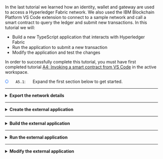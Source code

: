 In the last tutorial we learned how an identity, wallet and gateway are used to access a Hyperledger Fabric network. We also used the IBM Blockchain Platform VS Code extension to connect to a sample network and call a smart contract to query the ledger and submit new transactions. In this tutorial we will:

* Build a new TypeScript application that interacts with Hyperledger Fabric
* Run the application to submit a new transaction
* Modify the application and test the changes

In order to successfully complete this tutorial, you must have first completed tutorial <a href='./a4.md'>A4: Invoking a smart contract from VS Code</a> in the active workspace.

<img src="./images/bullet.png" alt="[]"></img> &nbsp;&nbsp;&nbsp;&nbsp; `A5.1`: &nbsp;&nbsp;&nbsp;&nbsp;
Expand the first section below to get started.

---
<details>
<summary><b>Export the network details</b></summary>


As we have seen, to interact with a Hyperledger Fabric network it is necessary to have:
* a connection profile
* a wallet containing one or more identities

Our sample application will use the same identity and connection profile used by VS Code to interact with the sample network.

We will start by exporting a *connection profile*.

<img src="./images/bullet.png" alt="[]"></img> &nbsp;&nbsp;&nbsp;&nbsp; `A5.2`: &nbsp;&nbsp;&nbsp;&nbsp;
With the gateway connected, move the mouse over the Fabric Gateways view, click the ellipsis that appears and select "Export Connection Profile".

<img src="./images/a5.2.png" alt="Export connection profile"></img>

<img src="./images/bullet.png" alt="[]"></img> &nbsp;&nbsp;&nbsp;&nbsp; `A5.3`: &nbsp;&nbsp;&nbsp;&nbsp;
Create a new folder called 'demo-application' as a peer of the demo-contract project we created earlier. Give the connection profile a convenient name ('connection.json') and export it into the new folder.

<img src="./images/a5.3.png" alt="New application"></img>

We will now export our wallet.

<img src="./images/bullet.png" alt="[]"></img> &nbsp;&nbsp;&nbsp;&nbsp; `A5.4`: &nbsp;&nbsp;&nbsp;&nbsp;
In the Fabric Wallets view, expand '1 Org Local Fabric', right click 'Org1' and select 'Export Wallet'.

Take care not to click on the Orderer organization's wallet by mistake.

<img src="./images/a5.4.png" alt="Export Wallet" width='300'></img>

<img src="./images/bullet.png" alt="[]"></img> &nbsp;&nbsp;&nbsp;&nbsp; `A5.5`: &nbsp;&nbsp;&nbsp;&nbsp;
Navigate into the 'demo-application' folder, change the name to 'Org1Wallet' and click Export to save the wallet.

<img src="./images/a5.5.png" alt="Export Wallet file dialog"></img>

<img src="./images/bullet.png" alt="[]"></img> &nbsp;&nbsp;&nbsp;&nbsp; `A5.6`: &nbsp;&nbsp;&nbsp;&nbsp;
Expand the next section of the tutorial to continue.

</details>


---

<details>
<summary><b>Create the external application</b></summary>

Let's start by adding the demo-application folder to the VS Code workspace.

<img src="./images/bullet.png" alt="[]"></img> &nbsp;&nbsp;&nbsp;&nbsp; `A5.7`: &nbsp;&nbsp;&nbsp;&nbsp;
From the VS Code menu bar click "File" -> "Add Folder to Workspace..."

<img src="./images/a5.7.png" alt="Add Folder to Workspace"></img>

<img src="./images/bullet.png" alt="[]"></img> &nbsp;&nbsp;&nbsp;&nbsp; `A5.8`: &nbsp;&nbsp;&nbsp;&nbsp;
Highlight the 'demo-application' folder and click 'Add'.

<img src="./images/a5.8.1.png" alt="demo-application folder"></img>

After adding the folder to the workspace, VS Code will show the Explorer side bar, with the new 'demo-application' folder underneath 'demo-contract'.

The demo-application folder should contain a subfolder called 'Org1Wallet' (the wallet) and a connection profile called 'connection.json'.

<img src="./images/a5.8.2.png" alt="Explorer side bar"></img>

In order to build a working Typescript application we will now create three files in addition to the wallet and connection profile:
* **create.ts**: The TypeScript application containing the logic required to connect to the Hyperledger Fabric sample network and submit a new transaction.
* **tsconfig.json**: TypeScript compiler options, including source and destination locations
* **package.json**: Application metadata, including the Hyperledger Fabric client SDK dependencies, and commands to build and test the application.

We will start by creating *create.ts* inside a *src* folder.


<img src="./images/bullet.png" alt="[]"></img> &nbsp;&nbsp;&nbsp;&nbsp; `A5.9`: &nbsp;&nbsp;&nbsp;&nbsp;
Right-click 'demo-application' and select 'New Folder'.

<img src="./images/a5.9.png" alt="Add src folder"></img>

<img src="./images/bullet.png" alt="[]"></img> &nbsp;&nbsp;&nbsp;&nbsp; `A5.10`: &nbsp;&nbsp;&nbsp;&nbsp;
Name the folder 'src'.

<img src="./images/a5.10.png" alt="Name src"></img>

<img src="./images/bullet.png" alt="[]"></img> &nbsp;&nbsp;&nbsp;&nbsp; `A5.11`: &nbsp;&nbsp;&nbsp;&nbsp;
Right-click 'src' and select 'New File'.

<img src="./images/a5.11.png" alt="Add create.ts file"></img>

<img src="./images/bullet.png" alt="[]"></img> &nbsp;&nbsp;&nbsp;&nbsp; `A5.12`: &nbsp;&nbsp;&nbsp;&nbsp;
Name the file '**create.ts**'.

<img src="./images/a5.12.png" alt="Name create.ts"></img>

<img src="./images/bullet.png" alt="[]"></img> &nbsp;&nbsp;&nbsp;&nbsp; `A5.13`: &nbsp;&nbsp;&nbsp;&nbsp;
In the editor view for the new create.ts file, copy and paste the following text. (The contents are also <a href="./resources/create.ts">available here</a>).

```typescript
import { Gateway, Wallets } from 'fabric-network';
import * as path from 'path';
import * as fs from 'fs';

async function main() {
  try {

    // Create a new file system based wallet for managing identities.
    const walletPath = path.join(process.cwd(), 'Org1Wallet');
    const wallet = await Wallets.newFileSystemWallet(walletPath);
    console.log(`Wallet path: ${walletPath}`);

    // Create a new gateway for connecting to our peer node.
    const gateway = new Gateway();
    const connectionProfilePath = path.resolve(__dirname, '..', 'connection.json');
    const connectionProfile = JSON.parse(fs.readFileSync(connectionProfilePath, 'utf8')); // eslint-disable-line @typescript-eslint/no-unsafe-assignment
    const connectionOptions = { wallet, identity: 'Org1 Admin', discovery: { enabled: true, asLocalhost: true } };
    await gateway.connect(connectionProfile, connectionOptions);

    // Get the network (channel) our contract is deployed to.
    const network = await gateway.getNetwork('mychannel');

    // Get the contract from the network.
    const contract = network.getContract('demo-contract');

    // Submit the specified transaction.
    await contract.submitTransaction('createMyAsset', '002', 'Night Watch');
    console.log('Transaction has been submitted');

    // Disconnect from the gateway.
    gateway.disconnect();

  } catch (error) {
    console.error('Failed to submit transaction:',error);
    process.exit(1);
  }
}
void main();
```

<!-- If the above file is updated, please remember to also update the copy in the resources folder. -->

Your file should be 38 lines long. We will look through what the application is doing later on in this tutorial.

<img src="./images/bullet.png" alt="[]"></img> &nbsp;&nbsp;&nbsp;&nbsp; `A5.14`: &nbsp;&nbsp;&nbsp;&nbsp;
Save the file ('File' -> 'Save').

Saving the file will change the tab for the editor to show a cross; a solid circle here means that you have unsaved changes:

<img src="./images/a5.14.1.png" alt="saved vs. unsaved file"></img>

When you save, you will see various errors reported by VS Code. This is because we have not yet configured the set of external dependencies. 

<img src="./images/a5.14.2.png" alt="Compilation errors"></img>

We will next create the *tsconfig.json* file.

<img src="./images/bullet.png" alt="[]"></img> &nbsp;&nbsp;&nbsp;&nbsp; `A5.15`: &nbsp;&nbsp;&nbsp;&nbsp;
Right-click 'demo-application' (NOT 'src') and select 'New File'.

<img src="./images/a5.15.png" alt="Add tsconfig.json file"></img>

<img src="./images/bullet.png" alt="[]"></img> &nbsp;&nbsp;&nbsp;&nbsp; `A5.16`: &nbsp;&nbsp;&nbsp;&nbsp;
Name the file '**tsconfig.json**'.

<img src="./images/a5.16.png" alt="Name tsconfig.json"></img>

<img src="./images/bullet.png" alt="[]"></img> &nbsp;&nbsp;&nbsp;&nbsp; `A5.17`: &nbsp;&nbsp;&nbsp;&nbsp;
In the editor view for the new tsconfig.json file, copy and paste the following text. (The contents are also <a href="./resources/tsconfig.json">available here</a>).

```json
{
  "compilerOptions": {
    "target": "ES2017",
    "module": "commonjs",
    "allowJs": true,
    "sourceMap": true,
    "outDir": "./dist/",
    "strict": true,
    "noImplicitAny": true,
    "strictNullChecks": true,
    "strictFunctionTypes": true,
    "strictBindCallApply": true,
    "strictPropertyInitialization": true,
    "noImplicitThis": true,
    "alwaysStrict": true,
    "esModuleInterop": true,
    "forceConsistentCasingInFileNames": true
  },
  "include": [
    "./src/**/*"
  ],
  "exclude": [
    "node_modules"
  ]
}
```

<!-- If the above file is updated, please remember to also update the copy in the resources folder. -->

Your file should be 25 lines long.

Importantly, the tsconfig.json file specifies the source and output folders ('src' and 'dist' respectively), and enables compiler options for strict syntax checking of our Typescript.


<img src="./images/bullet.png" alt="[]"></img> &nbsp;&nbsp;&nbsp;&nbsp; `A5.18`: &nbsp;&nbsp;&nbsp;&nbsp;
Save the file ('File' -> 'Save').

Finally, we will create the *package.json* file.

<img src="./images/bullet.png" alt="[]"></img> &nbsp;&nbsp;&nbsp;&nbsp; `A5.19`: &nbsp;&nbsp;&nbsp;&nbsp;
Right-click 'demo-application' (NOT 'src') and select 'New File'.

<img src="./images/a5.19.png" alt="Add package.json file"></img>

<img src="./images/bullet.png" alt="[]"></img> &nbsp;&nbsp;&nbsp;&nbsp; `A5.20`: &nbsp;&nbsp;&nbsp;&nbsp;
Name the file '**package.json**'.

<img src="./images/a5.20.png" alt="Name package.json"></img>

<img src="./images/bullet.png" alt="[]"></img> &nbsp;&nbsp;&nbsp;&nbsp; `A5.21`: &nbsp;&nbsp;&nbsp;&nbsp;
In the editor view for the new package.json file, copy and paste the following text. (The contents are also <a href="./resources/package.json">available here</a>).

```json
{
  "name": "demo-application",
  "version": "1.0.0",
  "description": "Demo Application implemented in TypeScript",
  "main": "dist/index.js",
  "typings": "dist/index.d.ts",
  "engines": {
    "node": ">=8",
    "npm": ">=5"
  },
  "scripts": {
    "lint": "tslint -c tslint.json 'src/**/*.ts'",
    "pretest": "npm run lint",
    "test": "nyc mocha -r ts-node/register src/**/*.spec.ts",
    "resolve": "npx npm-force-resolutions",
    "build": "tsc",
    "build:watch": "tsc -w",
    "prepublishOnly": "npm run build",
    "start": "node ./dist/create.js",
    "create": "node ./dist/create.js",
    "query": "node ./dist/query.js",
    "listener": "node ./dist/listener.js"
  },
  "engineStrict": true,
  "author": "Hyperledger",
  "license": "Apache-2.0",
  "dependencies": {
    "fabric-network": "~2.1.0"
  },
  "devDependencies": {
    "@types/chai": "^4.2.0",
    "@types/mocha": "^5.2.7",
    "@types/node": "^10.12.10",
    "@types/sinon": "^7.0.13",
    "@types/sinon-chai": "^3.2.3",
    "chai": "^4.2.0",
    "chai-as-promised": "^7.1.1",
    "jsrsasign": "^8.0.13",
    "minimist": "^1.2.5",
    "mocha": "^6.2.0",
    "nyc": "^14.1.1",
    "sinon": "^7.4.1",
    "sinon-chai": "^3.3.0",
    "ts-node": "^8.3.0",
    "tslint": "^5.19.0",
    "typescript": "^3.6.2"
  },
  "nyc": {
    "extension": [
      ".ts",
      ".tsx"
    ],
    "exclude": [
      "coverage/**",
      "dist/**"
    ],
    "reporter": [
      "text-summary",
      "html"
    ],
    "all": true,
    "check-coverage": true,
    "statements": 100,
    "branches": 100,
    "functions": 100,
    "lines": 100
  },
  "resolutions": {
    "minimist": "^1.2.5",
    "mkdirp": "^1.0.4",
    "jsrsasign": "^8.0.13"
  }
}
```

<!-- If the above file is updated, please remember to also update the copy in the resources folder. -->

Your file should be 73 lines long. It describes the module dependencies of our application, including any required versions. It also configures a few scripts that we will run during the course of these tutorials.

<img src="./images/bullet.png" alt="[]"></img> &nbsp;&nbsp;&nbsp;&nbsp; `A5.22`: &nbsp;&nbsp;&nbsp;&nbsp;
Save the file ('File' -> 'Save').

At this stage, your application structure should contain a wallet folder ('Org1Wallet'), a source folder ('src') which contains a single file ('create.ts'), a connection profile ('connection.json'), package.json and tsconfig.json. If this is not the case, check the instructions and move and edit files as necessary.

<img src="./images/a5.22.png" alt="demo-application folder structure"></img>

In the next section we will build the application.

<img src="./images/bullet.png" alt="[]"></img> &nbsp;&nbsp;&nbsp;&nbsp; `A5.23`: &nbsp;&nbsp;&nbsp;&nbsp;
Expand the next section to continue.

</details>

---

<details>
<summary><b>Build the external application</b></summary>

Even though we've specified our application's dependencies inside package.json, we haven't yet loaded the required modules into our workspace and so errors remain. The next step is to install these modules so that the errors disappear and allow our application to be built and run.

<img src="./images/bullet.png" alt="[]"></img> &nbsp;&nbsp;&nbsp;&nbsp; `A5.24`: &nbsp;&nbsp;&nbsp;&nbsp;
Right-click 'demo-application' and select 'Open in Terminal'.

<img src="./images/a5.24.1.png" alt="Open in Terminal"></img>

This will bring to focus a terminal prompt inside VS Code.

<img src="./images/a5.24.2.png" alt="VS Code Terminal"></img>

<img src="./images/bullet.png" alt="[]"></img> &nbsp;&nbsp;&nbsp;&nbsp; `A5.25`: &nbsp;&nbsp;&nbsp;&nbsp;
In the terminal window type ``npm install`` and press Enter.

<img src="./images/a5.25.1.png" alt="npm install running"></img>

This will download the module dependencies into our project folder and may take a minute or so to complete. When it has finished, the prompt will return.

<img src="./images/a5.25.2.png" alt="npm install finished"></img>

The errors that were previously reported will now all vanish, and the demo-application folder will now contain a new 'node_modules' folder that contains the imported dependencies.

<img src="./images/a5.25.3.png" alt="No editor errors"></img>

   > <br>
   > <b>Resolving vulnerabilities</b>
   > <br>
   > Depending on the versions of your installed components, you might see software vulnerabilities reported in the terminal after installation and it is good practice to fix these. We recommend running the `npm run resolve` command in the same terminal window. This runs the `resolve` script described in our package.json.
   > <br>&nbsp;
   > <img src="./images/a5.25.4.png" alt="npm run resolve">
   > <br>&nbsp;

With our dependencies resolved we can now build our application.

<img src="./images/bullet.png" alt="[]"></img> &nbsp;&nbsp;&nbsp;&nbsp; `A5.26`: &nbsp;&nbsp;&nbsp;&nbsp;
In the main VS Code menu, click 'Terminal' -> 'Run Build Task...'.

<img src="./images/a5.26.png" alt="Run Build Task"></img>

<img src="./images/bullet.png" alt="[]"></img> &nbsp;&nbsp;&nbsp;&nbsp; `A5.27`: &nbsp;&nbsp;&nbsp;&nbsp;
In the command palette, find and click 'tsc: watch - tsconfig.json demo-application'.

Take care to select the correct option as there will be similar looking alternatives (build options for our smart contract project, for example). You might need to scroll the list to find the correct task.

<img src="./images/a5.27.1-a9.25.1.png" alt="tsc watch"></img>

After a few seconds, the application will have been built and the compiler will enter *'watch'* mode, which means that any changes to the source will cause an automatic recompilation. Using watch mode is useful as it means you do not have to force a rebuild each time you make a change.

<img src="./images/a5.27.2-a9.25.2.png" alt="Successful build and watch"></img>

You will also see a new 'dist' folder underneath the demo-application project. This contains the built version of the application, which is what we will run in the next section.

<img src="./images/a5.27.3.png" alt="New 'dist' folder"></img>

<img src="./images/bullet.png" alt="[]"></img> &nbsp;&nbsp;&nbsp;&nbsp; `A5.28`: &nbsp;&nbsp;&nbsp;&nbsp;
Expand the next section to continue.

</details>

---

<details>
<summary><b>Run the external application</b></summary>

We can run our application wherever we choose - it is just a standard Node.js application. However, VS Code additionally provides an integrated terminal facility whereby different tasks can be run in different terminals. We'll use that now to make all our outputs easily accessible within VS Code.

<img src="./images/bullet.png" alt="[]"></img> &nbsp;&nbsp;&nbsp;&nbsp; `A5.29`: &nbsp;&nbsp;&nbsp;&nbsp;
In the main VS Code menu, click 'Terminal' -> 'Run Task...'.

<img src="./images/a5.29.png" alt="Run Task"></img>

<img src="./images/bullet.png" alt="[]"></img> &nbsp;&nbsp;&nbsp;&nbsp; `A5.30`: &nbsp;&nbsp;&nbsp;&nbsp;
Find and select the task 'npm: start demo-application'.

Again, take care to select the correct task as there might be alternatives that look very similar. You might need to scroll the list to find the correct task. You may also need to click *Show All Tasks*.

<img src="./images/a5.30.png" alt="npm start"></img>

VS Code will offer to automatically scan the task output for us, but we will not do that here.

<img src="./images/bullet.png" alt="[]"></img> &nbsp;&nbsp;&nbsp;&nbsp; `A5.31`: &nbsp;&nbsp;&nbsp;&nbsp;
Click 'Continue without scanning the task output'.

<img src="./images/a5.31.1-a9.27.1.png" alt="option to not scan the task output"></img>


The task will now run. What it will do is run the *start* script that is defined in demo-application's package.json, which is the command `node ./dist/create.js`. You could run the same node command in any appropriately configured environment and achieve the same output.

(Note that the *start* script is identical to *create*; while convention is to name our default script *start*, having *create* also allows us to be more explicit about the application we are running.)


<img src="./images/a5.31.2.png" alt="npm start command in package.json"></img>

The task will be run inside a VS Code terminal and, after a brief pause, you will see it complete successfully.

<img src="./images/a5.31.3.png" alt="command output"></img>

> <br>
    > <b>Running the command a second time?</b>
    > <br> If you run the command again you will see errors like 'The my asset 002 already exists' and 'Endorsement has failed'.
    > <br>
    > If you review the implementation of the <i>createMyAsset</i> transaction, you'll see that this is intentional. You can quickly fix this by submitting the appropriate <i>deleteMyAsset</i> transaction in the Fabric Gateways view.
> <br>&nbsp;


<img src="./images/bullet.png" alt="[]"></img> &nbsp;&nbsp;&nbsp;&nbsp; `A5.32`: &nbsp;&nbsp;&nbsp;&nbsp;
Press any key in the terminal window to free it up for other tasks.

The Terminal window will switch back to what was there previously.

<br><h3 align='left'>Reviewing the application</h3>

At this stage it is worthwhile reviewing what the application actually did.

<img src="./images/bullet.png" alt="[]"></img> &nbsp;&nbsp;&nbsp;&nbsp; `A5.33`: &nbsp;&nbsp;&nbsp;&nbsp;
Click on the 'create.ts' tab in the VS Code editor (or load it from the Explorer view).

<img src="./images/a5.33.png" alt="create.ts"></img>

You can see the sequence of steps in the source file. The key elements are:
1. The wallet location on the local file system is specified using `newFileSystemWallet()`
2. A gateway is connected to using `gateway.connect()`. The gateway uses a set of connection options that control how it interacts with the network channels accessed via the connection profile. A gateway has a fixed set of options which include the identity, and whether or not it uses service discovery for example.
3. The gateway provides access to a set of network channels using `gateway.getNetwork()`.
4. The network channel provides access to a set of smart contracts using `network.getContract()`.
5. A new transaction is submitted using `contract.submitTransaction()`.
6. Control is returned to the application only when consensus is complete and the distributed ledger has been updated. 

We will now make a small change to the external application to call a different transaction.

<img src="./images/bullet.png" alt="[]"></img> &nbsp;&nbsp;&nbsp;&nbsp; `A5.34`: &nbsp;&nbsp;&nbsp;&nbsp;
Expand the next section of the tutorial to continue.

</details>

---

<details>
<summary><b>Modify the external application</b></summary>

Although submitting a transaction is the most important blockchain application operation, querying the ledger is the most common.

We're now going to query the ledger to verify that the createMyAsset transaction was added to the ledger correctly. To do this, we'll create a new query application based on our existing application.

<img src="./images/bullet.png" alt="[]"></img> &nbsp;&nbsp;&nbsp;&nbsp; `A5.35`: &nbsp;&nbsp;&nbsp;&nbsp;
In the Explorer view, right click 'create.ts' and select 'Copy'.

<img src="./images/a5.35.png" alt="Copy create.ts"></img>

<img src="./images/bullet.png" alt="[]"></img> &nbsp;&nbsp;&nbsp;&nbsp; `A5.36`: &nbsp;&nbsp;&nbsp;&nbsp;
Select the 'src' folder, right click and select 'Paste'.

<img src="./images/a5.36.1.png" alt="Paste action"></img>

This will create a new file inside the 'src' folder called 'create copy.ts'.

<img src="./images/a5.36.2.png" alt="create copy.ts"></img>

<img src="./images/bullet.png" alt="[]"></img> &nbsp;&nbsp;&nbsp;&nbsp; `A5.37`: &nbsp;&nbsp;&nbsp;&nbsp;
Right click the new file and select 'Rename'.

<img src="./images/a5.37.png" alt="rename 'create copy.ts'"></img>

<img src="./images/bullet.png" alt="[]"></img> &nbsp;&nbsp;&nbsp;&nbsp; `A5.38`: &nbsp;&nbsp;&nbsp;&nbsp;
Rename the file to 'query.ts', and press Enter to confirm.

<img src="./images/a5.38.png" alt="rename to 'query.ts'"></img>

<img src="./images/bullet.png" alt="[]"></img> &nbsp;&nbsp;&nbsp;&nbsp; `A5.39`: &nbsp;&nbsp;&nbsp;&nbsp;
With query.ts loaded in the editor, find and select the lines that submit the transaction:

<img src="./images/a5.39.png" alt="editing query.ts'"></img>

Our new application will attempt to evaluate the readMyAsset transaction and display the result.

<img src="./images/bullet.png" alt="[]"></img> &nbsp;&nbsp;&nbsp;&nbsp; `A5.40`: &nbsp;&nbsp;&nbsp;&nbsp;
Use copy and paste to replace these lines with the following:

```typescript
// Evaluate the specified transaction.
const result = await contract.evaluateTransaction('readMyAsset', '002');
console.log(`Transaction has been evaluated, result is: ${result.toString()}`);
```

<img src="./images/bullet.png" alt="[]"></img> &nbsp;&nbsp;&nbsp;&nbsp; `A5.41`: &nbsp;&nbsp;&nbsp;&nbsp;
Save the file ('File' -> 'Save').

As we previously enabled watch mode in the compiler, saving the file will automatically cause a recompilation. This will take a few seconds.

We can test the new application by running the correct task in npm. To save time, we created the query task when we implemented the package.json file earlier:

<img src="./images/a5.41.png" alt="npm query in package.json"></img>

<img src="./images/bullet.png" alt="[]"></img> &nbsp;&nbsp;&nbsp;&nbsp; `A5.42`: &nbsp;&nbsp;&nbsp;&nbsp;
In the main VS Code menu, click 'Terminal' -> 'Run Task...'.

<img src="./images/a5.29.png" alt="Run Task"></img>

<img src="./images/bullet.png" alt="[]"></img> &nbsp;&nbsp;&nbsp;&nbsp; `A5.43`: &nbsp;&nbsp;&nbsp;&nbsp;
Find and select the task 'npm: query demo-application'. You may also need to click *Show All Tasks*.

<img src="./images/a5.43.png" alt="npm query"></img>

<img src="./images/bullet.png" alt="[]"></img> &nbsp;&nbsp;&nbsp;&nbsp; `A5.44`: &nbsp;&nbsp;&nbsp;&nbsp;
Click 'Continue without scanning the task output'.

<img src="./images/a5.31.1-a9.27.1.png" alt="option to not scan task output"></img>

The task will be run and again, after a brief pause, you will see it complete successfully.

<img src="./images/a5.44.png" alt="query command output"></img>

Note that the output now shows the current value of the '002' key we entered earlier.

Congratulations! You've now written two applications: one that submits new transactions to the ledger and another that queries the current value of the ledger.

<br><h3 align='left'>Summary</h3>

In this tutorial we have built client applications that can submit and evaluate transactions on a Hyperledger Fabric blockchain.

Although the Fabric instance we've been working with is part of our VS Code environment, these applications can connect to any Hyperledger Fabric blockchain: you simply use the identity and connection profile for the target network when you create a gateway object you instantiate in your application.

In the same way as applications can change, smart contracts can evolve too. In the next tutorial we will try modifying our smart contract to see how the upgrade process works.

</details>
